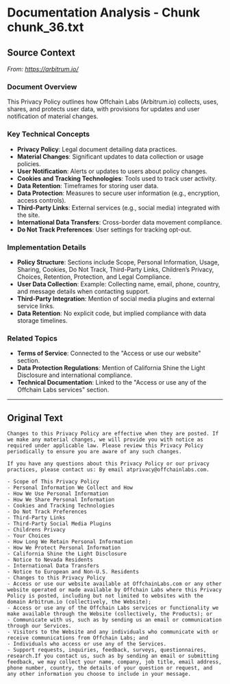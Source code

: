 # Documentation Analysis - Chunk chunk_36.txt

## Source Context
*From: https://arbitrum.io/*

### Document Overview  
This Privacy Policy outlines how Offchain Labs (Arbitrum.io) collects, uses, shares, and protects user data, with provisions for updates and user notification of material changes.  

### Key Technical Concepts  
- **Privacy Policy**: Legal document detailing data practices.  
- **Material Changes**: Significant updates to data collection or usage policies.  
- **User Notification**: Alerts or updates to users about policy changes.  
- **Cookies and Tracking Technologies**: Tools used to track user activity.  
- **Data Retention**: Timeframes for storing user data.  
- **Data Protection**: Measures to secure user information (e.g., encryption, access controls).  
- **Third-Party Links**: External services (e.g., social media) integrated with the site.  
- **International Data Transfers**: Cross-border data movement compliance.  
- **Do Not Track Preferences**: User settings for tracking opt-out.  

### Implementation Details  
- **Policy Structure**: Sections include Scope, Personal Information, Usage, Sharing, Cookies, Do Not Track, Third-Party Links, Children’s Privacy, Choices, Retention, Protection, and Legal Compliance.  
- **User Data Collection**: Example: Collecting name, email, phone, country, and message details when contacting support.  
- **Third-Party Integration**: Mention of social media plugins and external service links.  
- **Data Retention**: No explicit code, but implied compliance with data storage timelines.  

### Related Topics  
- **Terms of Service**: Connected to the "Access or use our website" section.  
- **Data Protection Regulations**: Mention of California Shine the Light Disclosure and international compliance.  
- **Technical Documentation**: Linked to the "Access or use any of the Offchain Labs services" section.

---

## Original Text
```
Changes to this Privacy Policy are effective when they are posted. If we make any material changes, we will provide you with notice as required under applicable law. Please review this Privacy Policy periodically to ensure you are aware of any such changes.

If you have any questions about this Privacy Policy or our privacy practices, please contact us: By email atprivacy@offchainlabs.com.

- Scope of This Privacy Policy
- Personal Information We Collect and How
- How We Use Personal Information
- How We Share Personal Information
- Cookies and Tracking Technologies
- Do Not Track Preferences
- Third-Party Links
- Third-Party Social Media Plugins
- Childrens Privacy
- Your Choices
- How Long We Retain Personal Information
- How We Protect Personal Information
- California Shine the Light Disclosure
- Notice to Nevada Residents
- International Data Transfers
- Notice to European and Non-U.S. Residents
- Changes to this Privacy Policy
- Access or use our website available at OffchainLabs.com or any other website operated or made available by Offchain Labs where this Privacy Policy is posted, including but not limited to websites with the domain Arbitrum.io (collectively, the Website);
- Access or use any of the Offchain Labs services or functionality we make available through the Website (collectively, the Products); or
- Communicate with us, such as by sending us an email or communication through our Services.
- Visitors to the Website and any individuals who communicate with or receive communications from Offchain Labs; and
- Individuals who access or use any of the Services.
- Support requests, inquiries, feedback, surveys, questionnaires, research.If you contact us, such as by sending an email or submitting feedback, we may collect your name, company, job title, email address, phone number, country, the details of your question or request, and any other information you choose to include in your message.
```